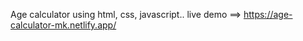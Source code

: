 Age calculator using html, css, javascript..
live demo  ==>  https://age-calculator-mk.netlify.app/
